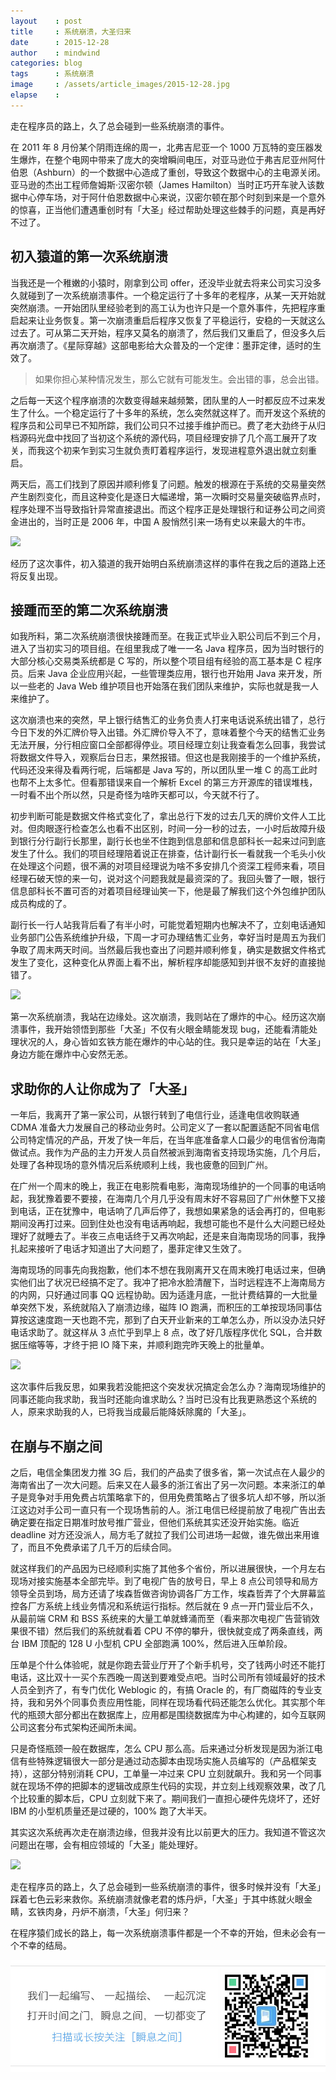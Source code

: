 ```yaml
---
layout    : post
title     : 系统崩溃，大圣归来
date      : 2015-12-28
author    : mindwind
categories: blog
tags      : 系统崩溃
image     : /assets/article_images/2015-12-28.jpg
elapse    :
---
```



走在程序员的路上，久了总会碰到一些系统崩溃的事件。

在 2011 年 8 月份某个阴雨连绵的周一，北弗吉尼亚一个 1000 万瓦特的变压器发生爆炸，在整个电网中带来了庞大的突增瞬间电压，对亚马逊位于弗吉尼亚州阿什伯恩（Ashburn）的一个数据中心造成了重创，导致这个数据中心的主电源关闭。亚马逊的杰出工程师詹姆斯·汉密尔顿（James Hamilton）当时正巧开车驶入该数据中心停车场，对于阿什伯恩数据中心来说，汉密尔顿在那个时刻到来是一个意外的惊喜，正当他们遭遇重创时有「大圣」经过帮助处理这些棘手的问题，真是再好不过了。



## 初入猿道的第一次系统崩溃
当我还是一个稚嫩的小猿时，刚拿到公司 offer，还没毕业就去将来公司实习没多久就碰到了一次系统崩溃事件。一个稳定运行了十多年的老程序，从某一天开始就突然崩溃。一开始团队里经验老到的高工认为也许只是一个意外事件，先把程序重启起来让业务恢复。第一次崩溃重启后程序又恢复了平稳运行，安稳的一天就这么过去了。可从第二天开始，程序又莫名的崩溃了，然后我们又重启了，但没多久后再次崩溃了。《星际穿越》这部电影给大众普及的一个定律：墨菲定律，适时的生效了。

  > 如果你担心某种情况发生，那么它就有可能发生。会出错的事，总会出错。

之后每一天这个程序崩溃的次数变得越来越频繁，团队里的人一时都反应不过来发生了什么。一个稳定运行了十多年的系统，怎么突然就这样了。而开发这个系统的程序员和公司早已不知所踪，我们公司只不过接手维护而已。费了老大劲终于从归档源码光盘中找回了当初这个系统的源代码，项目经理安排了几个高工展开了攻关，而我这个初来乍到实习生就负责盯着程序运行，发现进程意外退出就立刻重启。

两天后，高工们找到了原因并顺利修复了问题。触发的根源在于系统的交易量突然产生剧烈变化，而且这种变化是逐日大幅递增，第一次瞬时交易量突破临界点时，程序处理不当导致指针异常直接退出。而这个程序正是处理银行和证券公司之间资金进出的，当时正是 2006 年，中国 A 股悄然引来一场有史以来最大的牛市。


![](/assets/article_images/2015-12-28.png-1)


经历了这次事件，初入猿道的我开始明白系统崩溃这样的事件在我之后的道路上还将反复出现。


## 接踵而至的第二次系统崩溃
如我所料，第二次系统崩溃很快接踵而至。在我正式毕业入职公司后不到三个月，进入了当初实习的项目组。在组里我成了唯一一名 Java 程序员，因为当时银行的大部分核心交易类系统都是 C 写的，所以整个项目组有经验的高工基本是 C 程序员。后来 Java 企业应用兴起，一些管理类应用，银行也开始用 Java 来开发，所以一些老的 Java Web 维护项目也开始落在我们团队来维护，实际也就是我一人来维护了。

这次崩溃也来的突然，早上银行结售汇的业务负责人打来电话说系统出错了，总行今日下发的外汇牌价导入出错。外汇牌价导入不了，意味着整个今天的结售汇业务无法开展，分行相应窗口全部都得停业。项目经理立刻让我查看怎么回事，我尝试将数据文件导入，观察后台日志，果然报错。但这也是我刚接手的一个维护系统，代码还没来得及看两行呢，后端都是 Java 写的，所以团队里一堆 C 的高工此时也帮不上太多忙。但看那错误来自一个解析 Excel 的第三方开源库的错误堆栈，一时看不出个所以然，只是奇怪为啥昨天都可以，今天就不行了。

初步判断可能是数据文件格式变化了，拿出总行下发的过去几天的牌价文件人工比对。但肉眼逐行检查怎么也看不出区别，时间一分一秒的过去，一小时后故障升级到银行分行副行长那里，副行长也坐不住跑到信息部和信息部科长一起来过问到底发生了什么。我们的项目经理陪着说正在排查，估计副行长一看就我一个毛头小伙在处理这个问题，很不满的对项目经理说为啥不多安排几个资深工程师来看，项目经理石破天惊的来一句，说对这个问题我就是最资深的了。我回头瞥了一眼，银行信息部科长不置可否的对着项目经理讪笑一下，他是最了解我们这个外包维护团队成员构成的了。

副行长一行人站我背后看了有半小时，可能觉着短期内也解决不了，立刻电话通知业务部门公告系统维护升级，下周一才可办理结售汇业务，幸好当时是周五为我们争取了周末两天时间。当然最后我也查出了问题并顺利修复，确实是数据文件格式发生了变化，这种变化从界面上看不出，解析程序却能感知到并很不友好的直接抛错了。


![](/assets/article_images/2015-12-28.png-2)


第一次系统崩溃，我站在边缘处。这次崩溃，我则站在了爆炸的中心。经历这次崩溃事件，我开始领悟到那些「大圣」不仅有火眼金睛能发现 bug，还能看清能处理状况的人，身心皆如玄铁方能在爆炸的中心站的住。我只是幸运的站在「大圣」身边方能在爆炸中心安然无恙。



## 求助你的人让你成为了「大圣」
一年后，我离开了第一家公司，从银行转到了电信行业，适逢电信收购联通 CDMA 准备大力发展自己的移动业务时。公司定义了一套以配置适配不同省电信公司特定情况的产品，开发了快一年后，在当年底准备拿人口最少的电信省份海南做试点。我作为产品的主力开发人员自然被派到海南省支持现场实施，几个月后，处理了各种现场的意外情况后系统顺利上线，我也疲惫的回到广州。

在广州一个周末的晚上，我正在电影院看电影，海南现场维护的一个同事的电话响起，我犹豫着要不要接，在海南几个月几乎没有周末好不容易回了广州休整下又接到电话，正在犹豫中，电话响了几声后停了，我想如果紧急的话会再打的，但电影期间没再打过来。回到住处也没有电话再响起，我想可能也不是什么大问题已经处理好了就睡去了。半夜三点电话终于又再次响起，还是来自海南现场的同事，我挣扎起来接听了电话才知道出了大问题了，墨菲定律又生效了。

海南现场的同事先向我抱歉，他们本不想在我刚离开又在周末晚打电话过来，但确实他们出了状况已经搞不定了。我冲了把冷水脸清醒下，当时远程连不上海南局方的内网，只好通过同事 QQ 远程协助。因为适逢月底，一批计费结算的一大批量单突然下发，系统就陷入了崩溃边缘，磁阵 IO 跑满，而积压的工单按现场同事估算按这速度跑一天也跑不完，那到了白天开业新来的工单怎么办，所以没办法只好电话求助了。就这样从 3 点忙乎到早上 8 点，改了好几版程序优化 SQL，合并数据压缩等等，才终于把 IO 降下来，并顺利跑完昨天晚上的批量单。


![](/assets/article_images/2015-12-28.png-3)


这次事件后我反思，如果我若没能把这个突发状况搞定会怎么办？海南现场维护的同事还能向我求助，我当时还能向谁求助么？当时已没有比我更熟悉这个系统的人，原来求助我的人，已将我当成最后能降妖除魔的「大圣」。


## 在崩与不崩之间
之后，电信全集团发力推 3G 后，我们的产品卖了很多省，第一次试点在人最少的海南省出了一次大问题。后来又在人最多的浙江省出了另一次问题。本来浙江的单子是竞争对手用免费占坑策略拿下的，但用免费策略占了很多坑人却不够，所以浙江这边对手公司一直只有一个现场售前的人。浙江电信已经提前放了电视广告出去确定要在指定日期准时放号推广营业，但他们系统其实还没开始实施。临近 deadline 对方还没派人，局方毛了就拉了我们公司进场一起做，谁先做出来用谁了，而且不免费承诺了几千万的后续合同。

就这样我们的产品因为已经顺利实施了其他多个省份，所以进展很快，一个月左右现场对接实施基本全部完毕。到了电视广告的放号日，早上 8 点公司领导和局方领导全员到场，局方还请了埃森哲做咨询协调各厂方工作，埃森哲弄了个大屏幕监控各厂方系统上线业务情况和系统运行指标。然后就在 9 点一开门营业后不久，从最前端 CRM 和 BSS 系统来的大量工单就蜂涌而至（看来那次电视广告营销效果很不错）然后我们的系统就看着 CPU 不停的攀升，很快就变成了两条直线，两台 IBM 顶配的 128 U 小型机 CPU 全部跑满 100%，然后进入压单阶段。

压单是个什么体验呢，就是你跑去营业厅开了个新手机号，交了钱两小时还不能打电话，这比双十一买个东西晚一周送到要难受点吧。当时公司所有领域最好的技术人员全到齐了，有专门优化 Weblogic 的，有搞 Oracle 的，有厂商磁阵的专业支持，我和另外个同事负责应用性能，同样在现场看代码还能怎么优化。其实那个年代的瓶颈大部分都出在数据库上，应用都是围绕数据库为中心构建的，如今互联网公司这套分布式架构还闻所未闻。

只是奇怪瓶颈一般在数据库，怎么 CPU 那么高。后来通过分析发现是因为浙江电信有些特殊逻辑很大一部分是通过动态脚本由现场实施人员编写的（产品框架支持），这部分特别消耗 CPU，工单量一冲过来 CPU 立刻就飙升。我和另一个同事就在现场不停的把脚本的逻辑改成原生代码的实现，并立刻上线观察效果，改了几个比较重的脚本后，CPU 立刻就下来了。期间我们一直担心硬件先烧坏了，还好 IBM 的小型机质量还是过硬的，100% 跑了大半天。

其实这次系统再次走在崩溃边缘，但我并没有比以前更大的压力。我知道不管这次问题出在哪，会有相应领域的「大圣」能处理好。


![](/assets/article_images/2015-12-28.png-4)


走在程序员的路上，久了总会碰到一些系统崩溃的事件，很多时候并没有「大圣」踩着七色云彩来救你。系统崩溃就像老君的炼丹炉，「大圣」于其中练就火眼金睛，玄铁肉身，丹炉不崩溃，「大圣」何归来？

在程序猿们成长的路上，每一次系统崩溃事件都是一个不幸的开始，但未必会有一个不幸的结局。


![](/assets/images/qrcode_tail.jpg)
